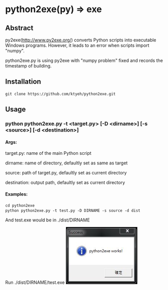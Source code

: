 # python2exe(py) => exe

## Abstract

py2exe(http://www.py2exe.org/) converts Python scripts into executable Windows programs. However, it leads to an error when scripts import "numpy".

python2exe.py is using py2exe with "numpy problem" fixed and records the timestamp of building.

## Installation

	git clone https://github.com/ktyeh/python2exe.git

## Usage

### python python2exe.py -t &lt;target.py> [-D &lt;dirname>] [-s &lt;source>] [-d &lt;destination>]

#### Args:
  target.py: name of the main Python script

  dirname: name of directory, defaultly set as same as target

  source: path of target.py, defaultly set as current directory

  destination: output path, defaultly set as current directory

#### Examples:
	cd python2exe
	python python2exe.py -t test.py -D DIRNAME -s source -d dist

And test.exe would be in ./dist/DIRNAME

Run ./dist/DIRNAME/test.exe
![alt tag](https://github.com/ktyeh/python2exe/blob/master/success.jpg)